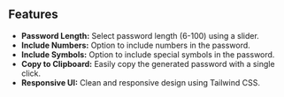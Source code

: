 ## Features

- **Password Length:** Select password length (6-100) using a slider.
- **Include Numbers:** Option to include numbers in the password.
- **Include Symbols:** Option to include special symbols in the password.
- **Copy to Clipboard:** Easily copy the generated password with a single click.
- **Responsive UI:** Clean and responsive design using Tailwind CSS.
